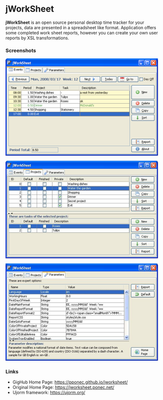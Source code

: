 # jWorkSheet


**jWorkSheet** is an open source personal desktop time tracker for your projects,
data are presented in a spreadsheet like format.
Application offers some completed work sheet reports, however you can create your own user reports by XSL transformations.

### Screenshots

![alt Events](docs/screenshots/1-Events.png "Events")

![alt Events](docs/screenshots/3-Projects.jpg "Projects")

![alt Events](docs/screenshots/4-Parameters.jpg "Parameters")

### Links

* GigHub Home Page: https://pponec.github.io/jworksheet/
* Original Home Page: https://jworksheet.ponec.net/
* Ujorm framework: https://ujorm.org/
